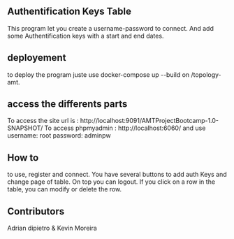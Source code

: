 ## Authentification Keys Table

This program let you create a username-password to connect. And add some Authentification keys with a start and end dates. 

## deployement

to deploy the program juste use docker-compose up --build      on /topology-amt.

## access the differents parts

To access the site url is : http://localhost:9091/AMTProjectBootcamp-1.0-SNAPSHOT/ 
To access phpmyadmin : http://localhost:6060/ and use username: root password: adminpw

## How to
to use, register and connect. You have several buttons to add auth Keys and change page of table. On top you can logout. 
If you click on a row in the table, you can modify or delete the row.


## Contributors
Adrian dipietro & Kevin Moreira
